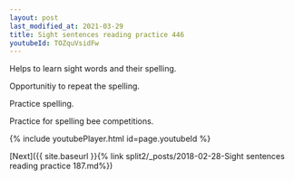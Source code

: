 ```yaml
---
layout: post
last_modified_at: 2021-03-29
title: Sight sentences reading practice 446
youtubeId: TOZquVsidFw
---
```

 
 
Helps to learn sight words and their spelling.

Opportunitiy to repeat the spelling. 

Practice spelling. 
 
Practice for spelling bee competitions. 
 
{% include youtubePlayer.html id=page.youtubeId %}
 
 

[Next]({{ site.baseurl }}{% link  split2/_posts/2018-02-28-Sight sentences reading practice 187.md%})
 
